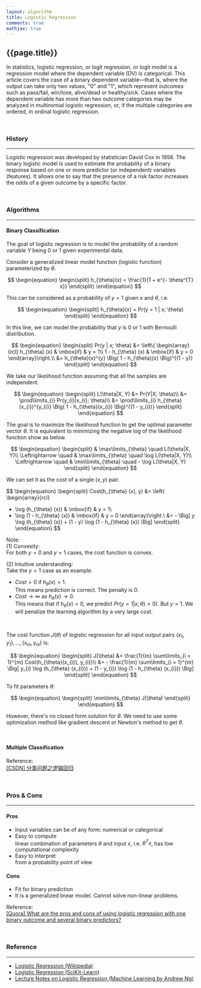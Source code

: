 ```yaml
---
layout: algorithm
title: Logistic Regression
comments: true
mathjax: true
---
```


## {{page.title}}

In statistics, logistic regression, or logit regression, or logit model is a regression model where the dependent variable (DV) is categorical. This article covers the case of a binary dependent variable—that is, where the output can take only two values, "0" and "1", which represent outcomes such as pass/fail, win/lose, alive/dead or healthy/sick. Cases where the dependent variable has more than two outcome categories may be analyzed in multinomial logistic regression, or, if the multiple categories are ordered, in ordinal logistic regression.

<br>

### History
---
Logistic regression was developed by statistician David Cox in 1958. The binary logistic model is used to estimate the probability of a binary response based on one or more predictor (or independent) variables (features). It allows one to say that the presence of a risk factor increases the odds of a given outcome by a specific factor.

<br>

### Algorithms
---
#### Binary Classification
The goal of logistic regression is to model the probability of a random variable $Y$ being $0$ or $1$ given experimental data.

Consider a generalized linear model function (logistic function) parameterized by $\theta$.

$$
\begin{equation}
\begin{split}
h_{\theta}(x) = \frac{1}{1 + e^{- \theta^{T} x}}
\end{split}
\end{equation}
$$

This can be considered as a probability of $y = 1$ given $x$ and $\theta$, i.e.

$$
\begin{equation}
\begin{split}
h_{\theta}(x) = Pr(y = 1 | x; \theta)
\end{split}
\end{equation}
$$

In this line, we can model the probability that $y$ is $0$ or $1$ with Bernoulli distribution.

$$
\begin{equation}
\begin{split}
Pr(y | x; \theta)
&=
\left\{ \begin{array}{rcl}
h_{\theta} (x) & \mbox{if} & y = 1\\
1 - h_{\theta} (x) & \mbox{if} & y = 0
\end{array}\right.\\
&= h_{\theta}(x)^{y} \Big( 1 - h_{\theta}(x) \Big)^{(1 - y)}
\end{split}
\end{equation}
$$

We take our likelihood function assuming that all the samples are independent.

$$
\begin{equation}
\begin{split}
L(\theta|X, Y)
&= Pr(Y|X; \theta)\\
&= \prod\limits_{i} Pr(y_{i}|x_{i}; \theta)\\
&= \prod\limits_{i} h_{\theta}(x_{i})^{y_{i}} \Big( 1 - h_{\theta}(x_{i}) \Big)^{(1 - y_{i})}
\end{split}
\end{equation}
$$

The goal is to maximize the likelihood function to get the optimal parameter vector $\theta$. It is equivalent to minimizing the negative log of the likelihood function show as below.

$$
\begin{equation}
\begin{split}
& \max\limits_{\theta} \quad L(\theta|X, Y)\\
\Leftrightarrow \quad & \max\limits_{\theta} \quad \log L(\theta|X, Y)\\
\Leftrightarrow \quad & \min\limits_{\theta} \quad - \log L(\theta|X, Y)
\end{split}
\end{equation}
$$

We can set it as the cost of a single $(x, y)$ pair.

$$
\begin{equation}
\begin{split}
Cost(h_{\theta} (x), y)
&= \left\{ \begin{array}{rcl}
   - \log (h_{\theta} (x)) & \mbox{if} & y = 1\\
   - \log (1 - h_{\theta} (x)) & \mbox{if} & y = 0
   \end{array}\right.\\
&= - \Big[ y \log (h_{\theta} (x)) + (1 - y) \log (1 - h_{\theta} (x)) \Big]
\end{split}
\end{equation}
$$

Note:<br>
(1) Convexity:<br>
For both $y = 0$ and $y = 1$ cases, the cost function is convex.

(2) Intuitive understanding:<br>
Take the $y = 1$ case as an example.<br>
+ $Cost = 0$ if $h_{\theta} (x) = 1$.<br>
This means prediction is correct. The penalty is $0$.
+ $Cost \rightarrow \infty$ as $h_{\theta} (x) \rightarrow 0$.<br>
This means that if $h_{\theta} (x) = 0$, we predict $Pr(y = 1|x; \theta) = 0$). But $y = 1$. We will penalize the learning algorithm by a very large cost.

<br>

The cost function $J(\theta)$ of logistic regression for all input output pairs $(x_{1}, y_{1}), ..., (x_{m}, y_{m})$ is:

$$
\begin{equation}
\begin{split}
J(\theta)
&= \frac{1}{m} \sum\limits_{i = 1}^{m} Cost(h_{\theta}(x_{i}), y_{i})\\
&= - \frac{1}{m} \sum\limits_{i = 1}^{m} \Big[ y_{i} \log (h_{\theta} (x_{i})) + (1 - y_{i}) \log (1 - h_{\theta} (x_{i})) \Big]
\end{split}
\end{equation}
$$

To fit parameters $\theta$:

$$
\begin{equation}
\begin{split}
\min\limits_{\theta} J(\theta)
\end{split}
\end{equation}
$$

However, there's no closed form solution for $\theta$. We need to use some optimization method like gradient descent or Newton's method to get $\theta$.

<br>

#### Multiple Classification

Reference:<br>
[[CSDN] 分类问题之逻辑回归](http://blog.csdn.net/xiu_star/article/details/52563619)

<br>

### Pros & Cons
---
#### Pros
+ Input variables can be of any form: numerical or categorical
+ Easy to compute<br>
linear combination of parameters $\theta$ and input $x$, i.e. $\theta^{T} x$, has low computational complexity
+ Easy to interpret<br>
from a probability point of view

#### Cons
+ Fit for binary prediction
+ It is a generalized linear model. Cannot solve non-linear problems.


Reference:<br>
[[Quora] What are the pros and cons of using logistic regression with one binary outcome and several binary predictors?](https://www.quora.com/What-are-the-pros-and-cons-of-using-logistic-regression-with-one-binary-outcome-and-several-binary-predictors)

<br>

### Reference
---
+ [Logistic Regression (Wikipedia)](https://en.wikipedia.org/wiki/Logistic_regression)
+ [Logistic Regression (SciKit-Learn)](http://scikit-learn.org/stable/modules/linear_model.html#logistic-regression)
+ [Lecture Notes on Logistic Regression (Machine Learning by Andrew Ng)]({{site.baseurl}}/algorithms/machinelearning/course/ml_andrewng/slides/6.pdf)

<br><br>
